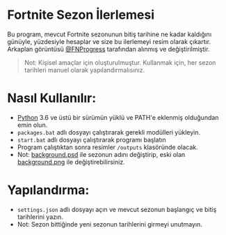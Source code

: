 # Fortnite Sezon İlerlemesi
Bu program, mevcut Fortnite sezonunun bitiş tarihine ne kadar kaldığını günüyle, yüzdesiyle hesaplar ve size bu ilerlemeyi resim olarak çıkartır. Arkaplan görüntüsü [@FNProgress](https://twitter.com/FNProgress) tarafından alınmış ve değiştirilmiştir.
> Not: Kişisel amaçlar için oluşturulmuştur. Kullanmak için, her sezon tarihleri manuel olarak yapılandırmalısınız.
# Nasıl Kullanılır:
- [Python](https://www.python.org/downloads/) 3.6 ve üstü bir sürümün yüklü ve PATH'e eklenmiş olduğundan emin olun.
- `packages.bat` adlı dosyayı çalıştırarak gerekli modülleri yükleyin.
- `start.bat` adlı dosyayı çalıştırarak programı başlatın
- Program çalıştıktan sonra resimler `/outputs` klasöründe olacak.
- Not: [background.psd](assets/background.psd) ile sezonun adını değiştirip, eski olan [background.png](assets/background.png) ile değiştirebilirsiniz.
# Yapılandırma:
- `settings.json` adlı dosyayı açın ve mevcut sezonun başlangıç ve bitiş tarihlerini yazın.
- Not: Sezon bittiğinde yeni sezonun tarihlerini girmeyi unutmayın.
